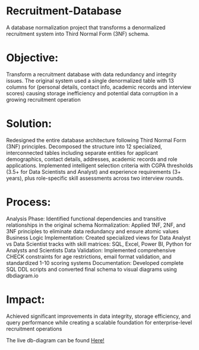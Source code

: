 # Recruitment-Database
A database normalization project that transforms a denormalized recruitment system into Third Normal Form (3NF) schema.

# Objective: 
Transform a recruitment database with data redundancy and integrity issues. The original system used a single denormalized table with 13 columns for (personal details, contact info, academic records and interview scores) causing storage inefficiency and potential data corruption in a growing recruitment operation

# Solution:
Redesigned the entire database architecture following Third Normal Form (3NF) principles. Decomposed the structure into 12 specialized, interconnected tables including separate entities for applicant demographics, contact details, addresses, academic records and role applications. Implemented intelligent selection criteria with CGPA thresholds (3.5+ for Data Scientists and Analyst) and experience requirements (3+ years), plus role-specific skill assessments across two interview rounds.

# Process:
Analysis Phase: Identified functional dependencies and transitive relationships in the original schema
Normalization: Applied 1NF, 2NF, and 3NF principles to eliminate data redundancy and ensure atomic values
Business Logic Implementation: Created specialized views for Data Analyst vs Data Scientist tracks with skill matrices: SQL, Excel, Power BI, Python for Analysts and Scientists
Data Validation: Implemented comprehensive CHECK constraints for age restrictions, email format validation, and standardized 1-10 scoring systems
Documentation: Developed complete SQL DDL scripts and converted final schema to visual diagrams using dbdiagram.io

# Impact: 
Achieved significant improvements in data integrity, storage efficiency, and query performance while creating a scalable foundation for enterprise-level recruitment operations

The live db-diagram can be found <a href="https://dbdiagram.io/e/67b3a441263d6cf9a07aaced/684f2a5c3cc77757c8f624d3">Here!</a>
